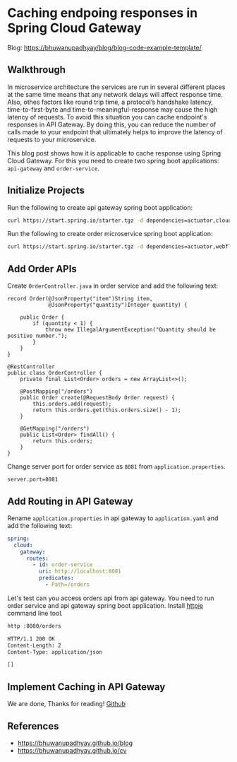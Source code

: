 # Caching endpoing responses in Spring Cloud Gateway

Blog: <https://bhuwanupadhyay/blog/blog-code-example-template/>

## Walkthrough

In microservice architecture the services are run in several different places at the same time means that any network delays will affect response time.
Also, othes factors like round trip time, a protocol’s handshake latency, time-to-first-byte and time-to-meaningful-response may cause the high latency of requests. To avoid this situation you can cache endpoint's responses in API Gateway. By doing this, you can reduce the number of calls made to your endpoint that ultimately helps to improve the latency of requests to your microservice.

<!--more-->

This blog post shows how it is applicable to cache response using Spring Cloud Gateway. For this you need to create two spring boot applications:
`api-gateway` and `order-service`.

## Initialize Projects

Run the following to create api gateway spring boot application:
```bash
curl https://start.spring.io/starter.tgz -d dependencies=actuator,cloud-gateway -d language=java -d platformVersion=2.3.1.RELEASE -d javaVersion=14 -d baseDir=api-gateway | tar -xzvf -
```

Run the following to create order microservice spring boot application:
```bash
curl https://start.spring.io/starter.tgz -d dependencies=actuator,webflux -d language=java -d platformVersion=2.3.1.RELEASE -d javaVersion=14 -d baseDir=order-service | tar -xzvf -
```

## Add Order APIs

Create `OrderController.java` in order service and add the following text:

```
record Order(@JsonProperty("item")String item,
             @JsonProperty("quantity")Integer quantity) {

    public Order {
        if (quantity < 1) {
            throw new IllegalArgumentException("Quantity should be positive number.");
        }
    }
}

@RestController
public class OrderController {
    private final List<Order> orders = new ArrayList<>();

    @PostMapping("/orders")
    public Order create(@RequestBody Order request) {
        this.orders.add(request);
        return this.orders.get(this.orders.size() - 1);
    }

    @GetMapping("/orders")
    public List<Order> findAll() {
        return this.orders;
    }
}
```

Change server port for order service as `8081` from `application.properties`.
```properties
server.port=8081
```

## Add Routing in API Gateway

Rename `application.properties` in api gateway to `application.yaml` and add the following text:

```yaml
spring:
  cloud:
    gateway:
      routes:
        - id: order-service
          uri: http://localhost:8081
          predicates:
            - Path=/orders
``` 

Let's test can you access orders api from api gateway. You need to run order service and api gateway spring boot application. Install [httpie](https://httpie.org/) command line tool.  

```bash
http :8080/orders

HTTP/1.1 200 OK
Content-Length: 2
Content-Type: application/json

[]
```

## Implement Caching in API Gateway


We are done, Thanks for reading! [Github](https://github.com/BhuwanUpadhyay/blog-code-example-template)

## References
- https://bhuwanupadhyay.github.io/blog
- https://bhuwanupadhyay.github.io/cv
